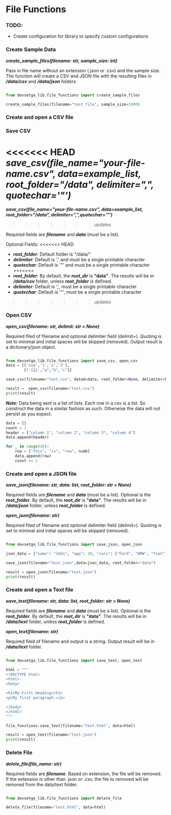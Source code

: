 # File Functions

### TODO:
- Create configuration for library to specify custom configurations


### Create Sample Data

***create_sample_files(filename: str, sample_size: int)***

Pass in file name without an extension (.json or .csv) and the sample size. The function will create a CSV and JSON file with the resulting files in ***/data/csv*** and ***/data/json*** folders
```python

from devsetgo_lib.file_functions import create_sample_files

create_sample_files(filename="test_file", sample_size=1000)
```

### Create and open a CSV file

### Save CSV
<<<<<<< HEAD
***save_csv(file_name="your-file-name.csv", data=example_list, root_folder="/data", delimiter=",", quotechar='"')***
=======
***save_csv(file_name="your-file-name.csv", data=example_list, root_folder="/data", delimiter=",",quotechar='"')***
>>>>>>> updates

Required fields are ***filename*** and ***data*** (must be a list).

Optional Fields:
<<<<<<< HEAD

- ***root_folder***: Default folder is "/data/"
- ***delimiter***: Default is ',' and must be a single printable character
- ***quotechar***: Default is '"' and must be a single printable character
=======
- ***root_folder***: By default, the ***root_dir*** is **"data"**. The results will be in ***/data/csv*** folder, unless ***root_folder*** is defined.
- ***delimiter***: Default is ',', must be a single printable character
- ***quotechar***: Default is '"', must be a single printable character
>>>>>>> updates


### Open CSV
***open_csv(filename: str, delimit: str = None)***

Required filed of filename and optional delimiter field (delimit=). Quoting is set to minimal and initial spaces will be skipped (removed). Output result is a dictionary/json object.

```python

from devsetgo_lib.file_functions import save_csv, open_csv
data = [['num','1','2','3'],
        [f'{i}',"a","b","c"]]

save_csv(filename="test.csv", datad=data, root_folder=None, delimiter=None,  quotechar=None)

result =  open_csv(filename="test.csv")
print(result)
```
***Note:*** Data being sent is a list of lists. Each row in a csv is a list. So construct the data in a similar fashion as such. Otherwise the data will not persist as you expect.

```python
data = []
count = 1
header = ["column 1", "column 2", "column 3", "column 4"]
data.append(header)

for _ in range(10):
    row = ["this", "is", "row", numb]
    data.append(row)
    count += 1

```

### Create and open a JSON file

***save_json(filename: str, data: list, root_folder: str = None)***

Required fields are ***filename*** and ***data*** (must be a list). Optional is the ***root_folder***. By default, the ***root_dir*** is **"data"**. The results will be in ***/data/json*** folder, unless ***root_folder*** is defined.

***open_json(filename: str)***

Required filed of filename and optional delimiter field (delimit=). Quoting is set to minimal and initial spaces will be skipped (removed).
```python

from devsetgo_lib.file_functions import save_json, open_json

json_data = {"name": "John", "age": 30, "cars": ["Ford", "BMW", "Fiat"]}

save_json(filename="test.json",data=json_data, root_folder="data")

result = open_json(filename="test.json")
print(result)
```

### Create and open a Text file

***save_text(filename: str, data: list, root_folder: str = None)***

Required fields are ***filename*** and ***data*** (must be a list). Optional is the ***root_folder***. By default, the ***root_dir*** is **"data"**. The results will be in ***/data/text*** folder, unless ***root_folder*** is defined.

***open_text(filename: str)***

Required filed of filename and output is a string. Output result will be in ***/data/text*** folder.
```python

from devsetgo_lib.file_functions import save_text, open_text

html = """
<!DOCTYPE html>
<html>
<body>

<h1>My First Heading</h1>
<p>My first paragraph.</p>

</body>
</html>
"""

file_functions.save_text(filename="test.html", data=html)

result = open_text(filename="test.json")
print(result)
```

### Delete File

***delete_file(file_name: str)***

Required fields are ***filename***. Based on extension, the file will be removed. If the extension is other than .json or .csv, the file to removed will be removed from the data/text folder.

```python

from devsetgo_lib.file_functions import delete_file

delete_file(filename="test.html", data=html)

```